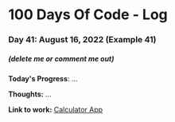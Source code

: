 # 100 Days Of Code - Log

### Day 41: August 16, 2022 (Example 41)
##### (delete me or comment me out)

**Today's Progress**: ...

**Thoughts:** ...

**Link to work:** [Calculator App](https://github.com/username/reponame)
